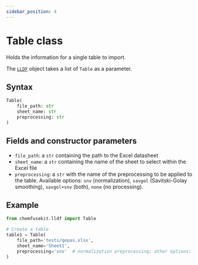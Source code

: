 ```yaml
---
sidebar_position: 4
---
```


# Table class

Holds the information for a single table to import.

The [`LLDF`](./lldf.md) object takes a list of `Table` as a parameter.

## Syntax

```python
Table(
    file_path: str
    sheet_name: str
    preprocessing: str
)
```

## Fields and constructor parameters

- `file_path`: a `str` containing the path to the Excel datasheet
- `sheet_name`: a `str` containing the name of the sheet to select within the Excel file
- `preprocessing`: a `str` with the name of the preprocessing to be applied to the table.
   Available options: `snv` (normalization), `savgol` (Savitski-Golay smoothing), `savgol+snv` (both), `none` (no processing).

## Example

```python
from chemfusekit.lldf import Table

# Create a table
table1 = Table(
    file_path='tests/qepas.xlsx',
    sheet_name='Sheet1',
    preprocessing='snv'  # normalization preprocessing; other options: savgol, both or none
)
```
